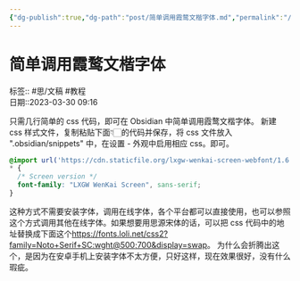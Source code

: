 ```yaml
---
{"dg-publish":true,"dg-path":"post/简单调用霞鹜文楷字体.md","permalink":"/post/简单调用霞鹜文楷字体/","title":"简单调用霞鹜文楷字体","noteIcon":"1","created":"2023-04-12T11:59:59.000+08:00","updated":""}
---
```


# 简单调用霞鹜文楷字体

标签:: #思/文稿 #教程  
日期::2023-03-30 09:16  

只需几行简单的 css 代码，即可在 Obsidian 中简单调用霞鹜文楷字体。
新建 css 样式文件，复制粘贴下面👇🏻的代码并保存，将 css 文件放入 ".obsidian/snippets" 中，在设置 - 外观中启用相应 css。即可。

```css
@import url('https://cdn.staticfile.org/lxgw-wenkai-screen-webfont/1.6.0/lxgwwenkaiscreen.css');
* {
  /* Screen version */
  font-family: "LXGW WenKai Screen", sans-serif;
}
```

这种方式不需要安装字体，调用在线字体，各个平台都可以直接使用，也可以参照这个方式调用其他在线字体。如果想要用思源宋体的话，可以把 css 代码中的地址替换成下面这个<https://fonts.loli.net/css2?family=Noto+Serif+SC:wght@500;700&display=swap>。
为什么会折腾出这个，是因为在安卓手机上安装字体不太方便，只好这样，现在效果很好，没有什么瑕疵。
